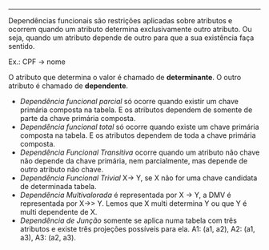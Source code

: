 ***
Dependências funcionais são restrições aplicadas sobre atributos e ocorrem quando um atributo determina exclusivamente outro atributo. 
Ou seja, quando um atributo depende de outro para que a sua existência faça sentido.

Ex.: CPF -> nome

O atributo que determina o valor é chamado de **determinante**. 
O outro atributo é chamado de **dependente**.

* *Dependência funcional parcial* só ocorre quando existir um chave primária composta na tabela. E os atributos dependem de somente de parte da chave primária composta.
* *Dependência funcional total* só ocorre quando existe um chave primária composta na tabela. E os atributos dependem de toda a chave primária composta.
* *Dependência Funcional Transitiva* ocorre quando um atributo não chave não depende da chave primária, nem parcialmente, mas depende de outro atributo não chave.
* *Dependência Funcional Trivial* X-> Y, se X não for uma chave candidata de determinada tabela.
* *Dependência Multivalorada* é representada por X -> Y, a DMV é representada por X->> Y. Lemos que X multi determina Y ou que Y é multi dependente de X.
* *Dependência de Junção* somente se aplica numa tabela com três atributos e existe três projeções possíveis para ela. A1: (a1, a2), A2: (a1, a3), A3: (a2, a3).